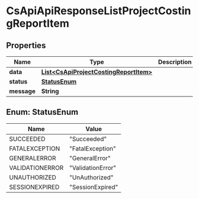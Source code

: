 
# CsApiApiResponseListProjectCostingReportItem

## Properties
Name | Type | Description | Notes
------------ | ------------- | ------------- | -------------
**data** | [**List&lt;CsApiProjectCostingReportItem&gt;**](CsApiProjectCostingReportItem.md) |  |  [optional]
**status** | [**StatusEnum**](#StatusEnum) |  |  [optional]
**message** | **String** |  |  [optional]


<a name="StatusEnum"></a>
## Enum: StatusEnum
Name | Value
---- | -----
SUCCEEDED | &quot;Succeeded&quot;
FATALEXCEPTION | &quot;FatalException&quot;
GENERALERROR | &quot;GeneralError&quot;
VALIDATIONERROR | &quot;ValidationError&quot;
UNAUTHORIZED | &quot;UnAuthorized&quot;
SESSIONEXPIRED | &quot;SessionExpired&quot;




